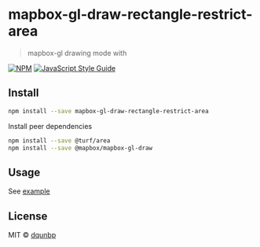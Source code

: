 # mapbox-gl-draw-rectangle-restrict-area

> mapbox-gl drawing mode with

[![NPM](https://img.shields.io/npm/v/mapbox-gl-draw-rectangle-restrict-area.svg)](https://www.npmjs.com/package/mapbox-gl-draw-rectangle-restrict-area) [![JavaScript Style Guide](https://img.shields.io/badge/code_style-standard-brightgreen.svg)](https://standardjs.com)

## Install

```bash
npm install --save mapbox-gl-draw-rectangle-restrict-area
```

Install peer dependencies

```bash
npm install --save @turf/area
npm install --save @mapbox/mapbox-gl-draw
```

## Usage

See [example](https://github.com/dqunbp/mapbox-gl-draw-rectangle-restrict-area/blob/master/example/index.js)

## License

MIT © [dqunbp](LICENSE)
